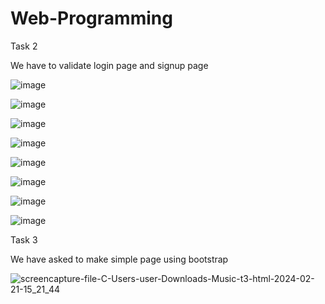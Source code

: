 # Web-Programming


Task 2

We have to validate login page and signup page

![image](https://github.com/Muavia1/Web-Programming/assets/70744880/49630b3c-255e-4ce5-b49e-27eeb12679ae)





![image](https://github.com/Muavia1/Web-Programming/assets/70744880/818d0c27-11bb-4e77-b721-3defca615406)


![image](https://github.com/Muavia1/Web-Programming/assets/70744880/ab660807-1ba4-45ab-bba4-32e33aa5cc88)

![image](https://github.com/Muavia1/Web-Programming/assets/70744880/d18aaa7f-448c-485e-b0fa-e85098e56cdc)


![image](https://github.com/Muavia1/Web-Programming/assets/70744880/6a8e6da9-bf36-4e97-9104-3aeea3a26d6d)



![image](https://github.com/Muavia1/Web-Programming/assets/70744880/9c23ce50-2dc9-4fdc-94b1-0b6c1de1a49b)

![image](https://github.com/Muavia1/Web-Programming/assets/70744880/b87eb0f1-6336-4503-ba5c-8ac5b2e679b3)



![image](https://github.com/Muavia1/Web-Programming/assets/70744880/1468f31c-c984-481a-abbf-493c7456c870)





Task 3

We have asked to make simple page using bootstrap


![screencapture-file-C-Users-user-Downloads-Music-t3-html-2024-02-21-15_21_44](https://github.com/Muavia1/Web-Programming/assets/70744880/5a824b07-437e-455c-90fa-8eeeff586ae9)
